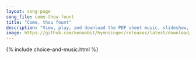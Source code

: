 ```yaml
---
layout: song-page
song_file: come-thou-fount
title: "Come, thou fount"
description: "View, play, and download the PDF sheet music, slideshow, and audio. Lyrics: Come, Thou Fount of ev'ry blessing, tune my heart to sing thy grace; Streams of mercy, never ceasing, call for songs of loudest praise. Teach me some ... english christian 4part"
image: https://github.com/kenanbit/hymnsinger/releases/latest/download/come-thou-fount-trad.png
---
```


{% include choice-and-music.html %}